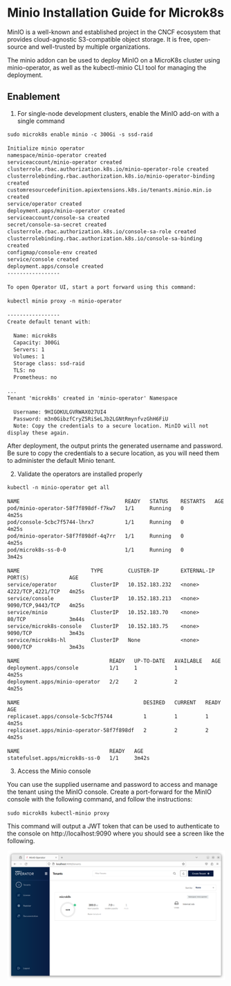 # Minio Installation Guide for Microk8s

MinIO is a well-known and established project in the CNCF ecosystem that provides cloud-agnostic S3-compatible object 
storage. It is free, open-source and well-trusted by multiple organizations.

The minio addon can be used to deploy MinIO on a MicroK8s cluster using minio-operator, as well as the kubectl-minio 
CLI tool for managing the deployment. 

## Enablement

1. For single-node development clusters, enable the MinIO add-on with a single command

```
sudo microk8s enable minio -c 300Gi -s ssd-raid

Initialize minio operator
namespace/minio-operator created
serviceaccount/minio-operator created
clusterrole.rbac.authorization.k8s.io/minio-operator-role created
clusterrolebinding.rbac.authorization.k8s.io/minio-operator-binding created
customresourcedefinition.apiextensions.k8s.io/tenants.minio.min.io created
service/operator created
deployment.apps/minio-operator created
serviceaccount/console-sa created
secret/console-sa-secret created
clusterrole.rbac.authorization.k8s.io/console-sa-role created
clusterrolebinding.rbac.authorization.k8s.io/console-sa-binding created
configmap/console-env created
service/console created
deployment.apps/console created
-----------------

To open Operator UI, start a port forward using this command:

kubectl minio proxy -n minio-operator 

-----------------
Create default tenant with:

  Name: microk8s
  Capacity: 300Gi
  Servers: 1
  Volumes: 1
  Storage class: ssd-raid
  TLS: no
  Prometheus: no
  
...
Tenant 'microk8s' created in 'minio-operator' Namespace

  Username: 9HIGOKULGVRWAX027UI4 
  Password: m3n0GibzfCryZ5RiSeLJb2LGNtRmynfvzGhH6FiU 
  Note: Copy the credentials to a secure location. MinIO will not display these again.

```

After deployment, the output prints the generated username and password. Be sure to copy the credentials to a secure 
location, as you will need them to administer the default Minio tenant. 

2. Validate the operators are installed properly

```
kubectl -n minio-operator get all

NAME                                  READY   STATUS    RESTARTS   AGE
pod/minio-operator-58f7f898df-f7kw7   1/1     Running   0          4m25s
pod/console-5cbc7f5744-lhrx7          1/1     Running   0          4m25s
pod/minio-operator-58f7f898df-4q7rr   1/1     Running   0          4m25s
pod/microk8s-ss-0-0                   1/1     Running   0          3m42s

NAME                       TYPE        CLUSTER-IP       EXTERNAL-IP   PORT(S)             AGE
service/operator           ClusterIP   10.152.183.232   <none>        4222/TCP,4221/TCP   4m25s
service/console            ClusterIP   10.152.183.213   <none>        9090/TCP,9443/TCP   4m25s
service/minio              ClusterIP   10.152.183.70    <none>        80/TCP              3m44s
service/microk8s-console   ClusterIP   10.152.183.75    <none>        9090/TCP            3m43s
service/microk8s-hl        ClusterIP   None             <none>        9000/TCP            3m43s

NAME                             READY   UP-TO-DATE   AVAILABLE   AGE
deployment.apps/console          1/1     1            1           4m25s
deployment.apps/minio-operator   2/2     2            2           4m25s

NAME                                        DESIRED   CURRENT   READY   AGE
replicaset.apps/console-5cbc7f5744          1         1         1       4m25s
replicaset.apps/minio-operator-58f7f898df   2         2         2       4m25s

NAME                             READY   AGE
statefulset.apps/microk8s-ss-0   1/1     3m42s
```

3. Access the Minio console

You can use the supplied username and password to access and manage the tenant using the MinIO console. Create a 
port-forward for the MinIO console with the following command, and follow the instructions:

`sudo microk8s kubectl-minio proxy`

This command will output a JWT token that can be used to authenticate to the console on http://localhost:9090 where you 
should see a screen like the following.


![Minio-Console.png](..%2Fimages%2FMinio-Console.png)